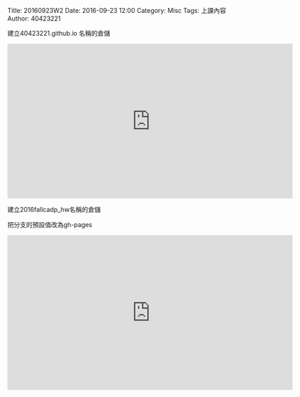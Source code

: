 Title: 20160923W2
Date: 2016-09-23 12:00
Category: Misc
Tags: 上課內容
Author: 40423221

<p>建立40423221.github.io 名稱的倉儲</p>

<iframe
src="https://vimeo.com/198187039" width="640" height="347" frameborder="0" webkitallowfullscreen mozallowfullscreen allowfullscreen></iframe>

<p>建立2016fallcadp_hw名稱的倉儲</p>

<p>把分支的預設值改為gh-pages</p>
<iframe src="https://vimeo.com/198196574" width="640" height="347" frameborder="0" webkitallowfullscreen mozallowfullscreen allowfullscreen></iframe>
